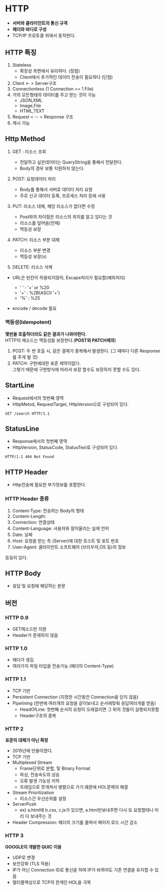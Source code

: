 # HTTP
- **서버와 클라이언트의 통신 규격**<br>
- **헤더와 바디로 구성**
- TCP/IP 프로토콜 위에서 동작한다.

## HTTP 특징
1. Stateless
    - 확장성 측면에서 유리하다. (장점)
    - Client에서 추가적인 데이터 전송이 필요하다 (단점)
2. Client <- > Server구조 
3. Connectionless (1 Connection == 1 File)
4. 거의 모든형태의 데이터를 주고 받는 것이 가능
    - JSON,XML
    - Image,File
    - HTML,TEXT
5. Request <  -- > Response 구조
6. 캐시 가능 


## Http Method
1. GET : 리소스 조회<br>
    - 전달하고 싶은데이터는 QueryString을 통해서 전달한다.
    - Body의 경우 보통 지원하지 않는다. 
  
2. POST: 요청데이터 처리
    - Body를 통해서 서버로 데이터 처리 요청
    - 주로 신규 데이터 등록, 프로세스 처리 등에 사용
3. PUT: 리소스 대체, 해당 리소스가 없다면 수정 
    - Post와의 차이점은 리소스의 위치를 알고 있다는 것
    - 리소스를 덮어씀(전체)
    - 멱등성 보장
4. PATCH: 리소스 부분 대체
    - 리소스 부분 변경 
    - 멱등성 보장(x)
5. DELETE: 리소스 삭제

- URL은 빈칸이 허용되지않아, Escape처리가 필요함(예외처리)
  - ' ' : '+' or %20
  - '+' : %2B(ASCII '+')
  - '%' : %25
    
- encode / decode 필요

### 멱등성(Idempotent)
**몇번을 호출하더라도 같은 결과가 나와야한다.**<br>
HTTP의 메소드는 멱등성을 보장한다.(**POST와 PATCH제외**)

1. POST: 두 번 호출 시, 같은 결제가 중복해서 발생한다. (그 때마다 다른 Response를 주게 될 것)
2. PATCH: 구현에대한 표준 제약이없다.<br>그렇기 때문에 구현방식에 따라서 보장 할수도 보장하지 못할 수도 있다.

## StartLine
- Request에서의 첫번째 영역
- HttpMetod, RequestTarget, HttpVersion으로 구성되어 있다.
```text
GET /search HTTP/1.1
```
## StatusLine
- Response에서의 첫번째 영역
- HttpVersion, StatusCode, StatusText로 구성되어 있다.
```text
HTTP/1.1 404 Not Found
```

## HTTP Header 
- Http전송에 필요한 부가정보를 포함한다.
### HTTP Header 종류
1. Content-Type: 전송하는 Body의 형태
2. Content-Length: 
3. Connection: 연결상태 
4. Content-Language: 사용자와 잘어울리는 실제 언어
5. Date: 날짜
6. Host: 요청을 받는 측 (Server)에 대한 호스트 및 포트 번호
7. User-Agent: 클라이언트 소프트웨어 (브라우저,OS 등)의 정보<br>


등등이 있다.

## HTTP  Body
- 응답 및 요청에 해당하는 본문 

## 버전
### HTTP 0.9
- GET메소드만 지원
- Header가 존재하지 않음

### HTTP 1.0
- 헤더가 생김
- 여러가지 파일 타입을 전송가능 (헤더의 Content-Type)

### HTTP 1.1
- TCP 기반
- Persistent Connection (지정한 시간동안 Connection을 닫지 않음)
- Pipelining (한번에 여러개의 요청을 같이보내고 순서에맞춰 응답여러개를 받음)
  - HeadOfLine: 첫번째 순서의 요청이 오래걸리면 그 뒤의 것들이 실행되지못함
  - Header구조의 중복

### HTTP 2
**표준의 대체가 아닌 확장**
- 2015년에 만들어졌다.
- TCP 기반
- Multiplexed Stream
  - Frame단위로 분할, 및 Binary Format
  - 파싱, 전송속도의 상승
  - 오류 발생 가능성 저하
  - 프레임으로 쪼개져서 병렬으로 가기 떄문에 HOL문제의 해결
- Stream Prioritization
  - 리소스간 우선순위를 설정
- ServerPush
  - ex) a.html에 b.css, c.js가 있으면, a.html만보내주면 다시 또 요청할테니 미리 다 보내주는 것 
- Header Compression: 헤더의 크기를 줄여서 페이지 로드 시간 감소

### HTTP 3
**GOOGLE이 개발한 QUIC 이용**

- UDP로 변경
- 보안강화 (TLS 적용)
- IP가 아닌 Connection ID로 통신을 하여 IP가 바뀌어도 기존 연결을 유지할 수 있음
- 멀티플렉싱으로 TCP의 한계인 HOL을 극복
